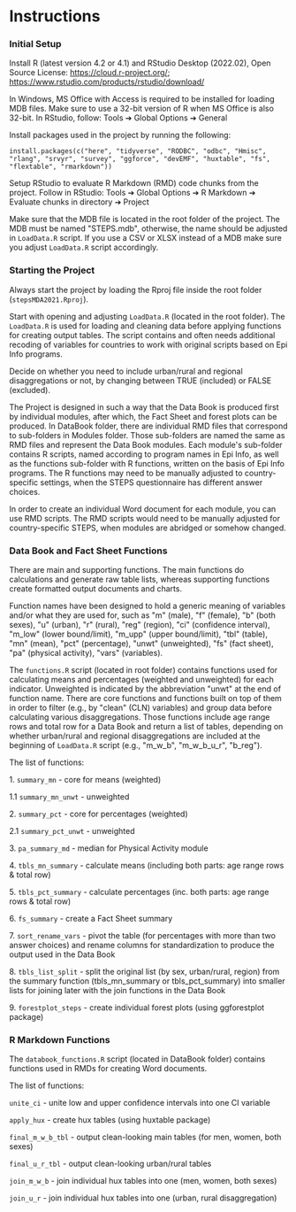 # Instructions

### Initial Setup

Install R (latest version 4.2 or 4.1) and RStudio Desktop (2022.02), Open Source License: <https://cloud.r-project.org/>; <https://www.rstudio.com/products/rstudio/download/>

In Windows, MS Office with Access is required to be installed for loading MDB files. Make sure to use a 32-bit version of R when MS Office is also 32-bit. In RStudio, follow: Tools ➔ Global Options ➔ General

Install packages used in the project by running the following:

`install.packages(c("here", "tidyverse", "RODBC", "odbc", "Hmisc", "rlang", "srvyr", "survey", "ggforce", "devEMF", "huxtable", "fs", "flextable", "rmarkdown"))`

Setup RStudio to evaluate R Markdown (RMD) code chunks from the project. Follow in RStudio: Tools ➔ Global Options ➔ R Markdown ➔ Evaluate chunks in directory ➔ Project

Make sure that the MDB file is located in the root folder of the project. The MDB must be named "STEPS.mdb", otherwise, the name should be adjusted in `LoadData.R` script. If you use a CSV or XLSX instead of a MDB make sure you adjust `LoadData.R` script accordingly.

### Starting the Project

Always start the project by loading the Rproj file inside the root folder (`stepsMDA2021.Rproj`).

Start with opening and adjusting `LoadData.R` (located in the root folder). The `LoadData.R` is used for loading and cleaning data before applying functions for creating output tables. The script contains and often needs additional recoding of variables for countries to work with original scripts based on Epi Info programs.

Decide on whether you need to include urban/rural and regional disaggregations or not, by changing between TRUE (included) or FALSE (excluded).

The Project is designed in such a way that the Data Book is produced first by individual modules, after which, the Fact Sheet and forest plots can be produced. In DataBook folder, there are individual RMD files that correspond to sub-folders in Modules folder. Those sub-folders are named the same as RMD files and represent the Data Book modules. Each module's sub-folder contains R scripts, named according to program names in Epi Info, as well as the functions sub-folder with R functions, written on the basis of Epi Info programs. The R functions may need to be manually adjusted to country-specific settings, when the STEPS questionnaire has different answer choices.

In order to create an individual Word document for each module, you can use RMD scripts. The RMD scripts would need to be manually adjusted for country-specific STEPS, when modules are abridged or somehow changed.

### Data Book and Fact Sheet Functions

There are main and supporting functions. The main functions do calculations and generate raw table lists, whereas supporting functions create formatted output documents and charts.

Function names have been designed to hold a generic meaning of variables and/or what they are used for, such as "m" (male), "f" (female), "b" (both sexes), "u" (urban), "r" (rural), "reg" (region), "ci" (confidence interval), "m_low" (lower bound/limit), "m_upp" (upper bound/limit), "tbl" (table), "mn" (mean), "pct" (percentage), "unwt" (unweighted), "fs" (fact sheet), "pa" (physical activity), "vars" (variables).

The `functions.R` script (located in root folder) contains functions used for calculating means and percentages (weighted and unweighted) for each indicator. Unweighted is indicated by the abbreviation "unwt" at the end of function name. There are core functions and functions built on top of them in order to filter (e.g., by "clean" (CLN) variables) and group data before calculating various disaggregations. Those functions include age range rows and total row for a Data Book and return a list of tables, depending on whether urban/rural and regional disaggregations are included at the beginning of `LoadData.R` script (e.g., "m_w\_b", "m_w\_b_u\_r", "b_reg").

The list of functions:

1\. `summary_mn` - core for means (weighted)

1.1 `summary_mn_unwt` - unweighted

2\. `summary_pct` - core for percentages (weighted)

2.1 `summary_pct_unwt` - unweighted

3\. `pa_summary_md` - median for Physical Activity module

4\. `tbls_mn_summary` - calculate means (including both parts: age range rows & total row)

5\. `tbls_pct_summary` - calculate percentages (inc. both parts: age range rows & total row)

6\. `fs_summary` - create a Fact Sheet summary

7\. `sort_rename_vars` - pivot the table (for percentages with more than two answer choices) and rename columns for standardization to produce the output used in the Data Book

8\. `tbls_list_split` - split the original list (by sex, urban/rural, region) from the summary function (tbls_mn_summary or tbls_pct_summary) into smaller lists for joining later with the join functions in the Data Book

9\. `forestplot_steps` - create individual forest plots (using ggforestplot package)

### R Markdown Functions

The `databook_functions.R` script (located in DataBook folder) contains functions used in RMDs for creating Word documents.

The list of functions:

`unite_ci` - unite low and upper confidence intervals into one CI variable

`apply_hux` - create hux tables (using huxtable package)

`final_m_w_b_tbl` - output clean-looking main tables (for men, women, both sexes)

`final_u_r_tbl` - output clean-looking urban/rural tables

`join_m_w_b` - join individual hux tables into one (men, women, both sexes)

`join_u_r` - join individual hux tables into one (urban, rural disaggregation)
